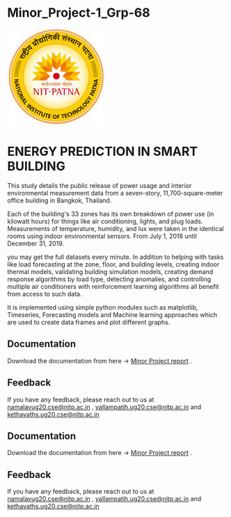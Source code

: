 # Minor_Project-1_Grp-68



![Logo](https://github.com/VENKATARAO-014/Minor_Project-1_Grp-68/blob/main/download%20(1).jpg)



# ENERGY PREDICTION IN SMART BUILDING

This study details the public release of power usage and interior environmental measurement data from a seven-story, 11,700-square-meter office building in Bangkok, Thailand. 

Each of the building's 33 zones has its own breakdown of power use (in kilowatt hours) for things like air conditioning, lights, and plug loads. Measurements of temperature, humidity, and lux were taken in the identical rooms using indoor environmental sensors. From July 1, 2018 until December 31, 2019.

you may get the full datasets every minute. In addition to helping with tasks like load forecasting at the zone, floor, and building levels, creating indoor thermal models, validating building simulation models, creating demand response algorithms by load type, detecting anomalies, and controlling multiple air conditioners with reinforcement learning algorithms all benefit from access to such data.

It is implemented using simple python modules such as matplotlib, Timeseries, Forecasting models and Machine learning approaches which are used to create data frames and plot different graphs.




## Documentation

Download the documentation from here -> [Minor Project report](https://github.com/VENKATARAO-014/Minor_Project-1_Grp-68/blob/main/Minor%20Report/Minor%20Project%20Report.pdf) .


## Feedback

If you have any feedback, please reach out to us at namalavug20.cse@nitp.ac.in , yallampatih.ug20.cse@nitp.ac.in and kethavaths.ug20.cse@nitp.ac.in




## Documentation

Download the documentation from here -> [Minor Project report](https://github.com/VENKATARAO-014/Minor_Project-1_Grp-68/blob/main/Minor%20Report/Minor%20Project%20Report.pdf) .


## Feedback

If you have any feedback, please reach out to us at namalavug20.cse@nitp.ac.in , yallampatih.ug20.cse@nitp.ac.in and kethavaths.ug20.cse@nitp.ac.in

